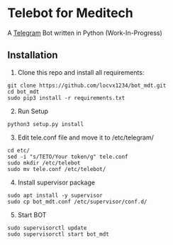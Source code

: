 # Telebot for Meditech

A [Telegram](https://telegram.org/) Bot written in Python (Work-In-Progress)

## Installation

1. Clone this repo and install all requirements:

```
git clone https://github.com/locvx1234/bot_mdt.git
cd bot_mdt
sudo pip3 install -r requirements.txt
```

2. Run Setup

```
python3 setup.py install
```

3. Edit tele.conf file and move it to /etc/telegram/

```
cd etc/
sed -i "s/TETO/Your token/g" tele.conf
sudo mkdir /etc/telebot
sudo mv tele.conf /etc/telebot/
```

4. Install supervisor package

```
sudo apt install -y supervisor
sudo cp bot_mdt.conf /etc/supervisor/conf.d/
```

5. Start BOT

```
sudo supervisorctl update
sudo supervisorctl start bot_mdt
```


